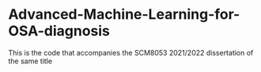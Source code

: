 # Advanced-Machine-Learning-for-OSA-diagnosis
This is the code that accompanies the SCM8053 2021/2022 dissertation of the same title
